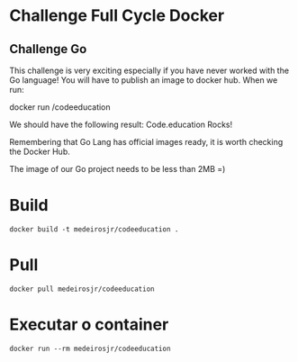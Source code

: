 # Challenge Full Cycle Docker
## Challenge Go

This challenge is very exciting especially if you have never worked with the Go language!
You will have to publish an image to docker hub. When we run:

docker run <your-user>/codeeducation

We should have the following result: Code.education Rocks!

Remembering that Go Lang has official images ready, it is worth checking the Docker Hub.

The image of our Go project needs to be less than 2MB =)

# Build 
```
docker build -t medeirosjr/codeeducation .
```

# Pull 
```
docker pull medeirosjr/codeeducation
```

# Executar o container
```
docker run --rm medeirosjr/codeeducation
```